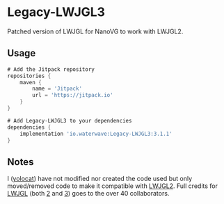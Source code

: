 # Legacy-LWJGL3
Patched version of LWJGL for NanoVG to work with LWJGL2.

## Usage
```groovy
# Add the Jitpack repository
repositories {
    maven {
        name = 'Jitpack'
        url = 'https://jitpack.io'
    }
}

# Add Legacy-LWJGL3 to your dependencies
dependencies {
    implementation 'io.waterwave:Legacy-LWJGL3:3.1.1'
}
```

## Notes
I ([yolocat](https://github.com/yolocat-dev)) have not modified nor created the code used but only moved/removed code to make it compatible with [LWJGL2](https://github.com/LWJGL/lwjgl). Full credits for [LWJGL](https://github.com/LWJGL) (both [2](https://github.com/LWJGL/lwjgl) and [3](https://github.com/LWJGL/lwjgl3)) goes to the over 40 collaborators.
